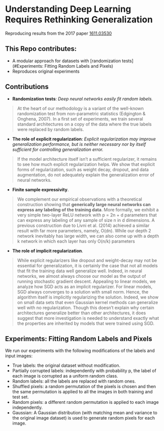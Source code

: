 # Understanding Deep Learning Requires Rethinking Generalization
Reproducing results from the 2017 paper [1611.03530](https://arxiv.org/abs/1611.03530)

## This Repo contributes:
- A modular approach for datasets with [randomization tests](#Experiments: Fitting Random Labels and Pixels)
- Reproduces original experiments


## Contributions

* **Randomization tests**: *Deep neural networks easily fit random labels.*
>  At the heart of our methodology is a variant of the well-known randomization test from non-parametric statistics (Edgington & Onghena, 2007). In a first set of experiments, we train several standard architectures on a copy of the data where the true labels were replaced by random labels.

* **The role of explicit regularization**: *Explicit regularization may improve generalization performance, but is neither necessary nor by itself sufficient for controlling generalization error.*
> If the model architecture itself isn’t a sufficient regularizer, it remains to see how much explicit regularization helps. We show that explicit forms of regularization, such as weight decay, dropout, and data augmentation, do not adequately explain the generalization error of neural networks.

* **Finite sample expressivity**. 
> We complement our empirical observations with a theoretical construction showing that **generically large neural networks can express any labeling of the training data**. More formally, we exhibit a very simple two-layer ReLU network with p = 2n + d parameters that can express any labeling of any sample of size n in d dimensions. A previous construction due to Livni et al. (2014) achieved a similar result with far more parameters, namely, O(dn). While our depth 2 network inevitably has large width, we can also come up with a depth k network in which each layer has only O(n/k) parameters

* **The role of implicit regularization**. 
> While explicit regularizers like dropout and weight-decay may not be essential for generalization, it is certainly the case that not all models that fit the training data well generalize well. Indeed, in neural networks, we almost always choose our model as the output of running stochastic gradient descent. Appealing to linear models, we analyze how SGD acts as an implicit regularizer. For linear models, SGD always converges to a solution with small norm. Hence, the algorithm itself is implicitly regularizing the solution. Indeed, we show on small data sets that even Gaussian kernel methods can generalize well with no regularization. Though this doesn’t explain why certain architectures generalize better than other architectures, it does suggest that more investigation is needed to understand exactly what the properties are inherited by models that were trained using SGD.

## Experiments: Fitting Random Labels and Pixels
We run our experiments with the following modifications of the labels and input images:
* True labels: the original dataset without modification.
* Partially corrupted labels: independently with probability p, the label of each image is corrupted as a uniform random class.
* Random labels: all the labels are replaced with random ones.
* Shuffled pixels: a random permutation of the pixels is chosen and then the same permutation is applied to all the images in both training and test set.
* Random pixels: a different random permutation is applied to each image independently.
* Gaussian: A Gaussian distribution (with matching mean and variance to the original image dataset) is used to generate random pixels for each image.
